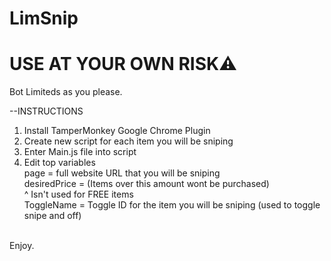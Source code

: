 # LimSnip
# USE AT YOUR OWN RISK⚠
Bot Limiteds as you please.

--INSTRUCTIONS
1. Install TamperMonkey Google Chrome Plugin
2. Create new script for each item you will be sniping
3. Enter Main.js file into script
4. Edit top variables
<br>  page = full website URL that you will be sniping
<br>  desiredPrice = (Items over this amount wont be purchased)
<br>  ^ Isn't used for FREE items
<br>  ToggleName = Toggle ID for the item you will be sniping (used to toggle snipe and off)

<br>  Enjoy.
